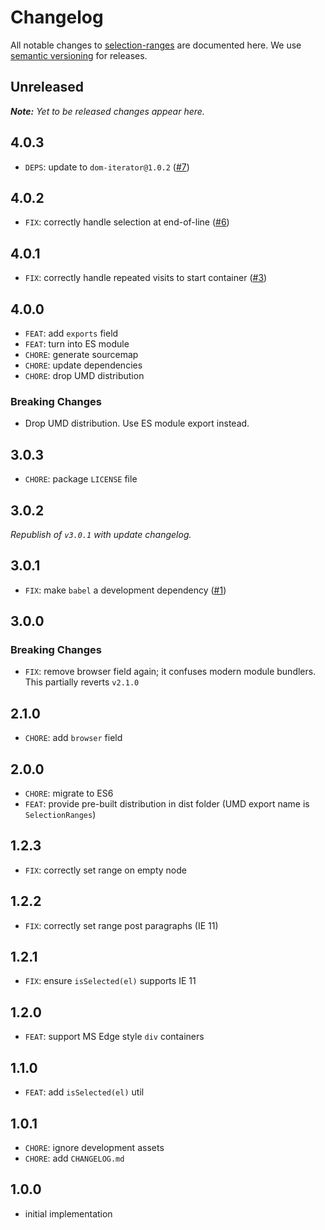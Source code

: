 # Changelog

All notable changes to [selection-ranges](https://github.com/nikku/selection-ranges) are documented here. We use [semantic versioning](http://semver.org/) for releases.

## Unreleased

___Note:__ Yet to be released changes appear here._

## 4.0.3

* `DEPS`: update to `dom-iterator@1.0.2` ([#7](https://github.com/nikku/selection-ranges/issues/7))

## 4.0.2

* `FIX`: correctly handle selection at end-of-line ([#6](https://github.com/nikku/selection-ranges/pull/6))

## 4.0.1

* `FIX`: correctly handle repeated visits to start container ([#3](https://github.com/nikku/selection-ranges/issues/3))

## 4.0.0

* `FEAT`: add `exports` field
* `FEAT`: turn into ES module
* `CHORE`: generate sourcemap
* `CHORE`: update dependencies
* `CHORE`: drop UMD distribution

### Breaking Changes

* Drop UMD distribution. Use ES module export instead.

## 3.0.3

* `CHORE`: package `LICENSE` file

## 3.0.2

_Republish of `v3.0.1` with update changelog._

## 3.0.1

* `FIX`: make `babel` a development dependency ([#1](https://github.com/nikku/selection-ranges/issues/1))

## 3.0.0

### Breaking Changes

* `FIX`: remove browser field again; it confuses modern module bundlers. This partially reverts `v2.1.0`

## 2.1.0

* `CHORE`: add `browser` field

## 2.0.0

* `CHORE`: migrate to ES6
* `FEAT`: provide pre-built distribution in dist folder (UMD export name is `SelectionRanges`)

## 1.2.3

* `FIX`: correctly set range on empty node

## 1.2.2

* `FIX`: correctly set range post paragraphs (IE 11)

## 1.2.1

* `FIX`: ensure `isSelected(el)` supports IE 11

## 1.2.0

* `FEAT`: support MS Edge style `div` containers

## 1.1.0

* `FEAT`: add `isSelected(el)` util

## 1.0.1

* `CHORE`: ignore development assets
* `CHORE`: add `CHANGELOG.md`

## 1.0.0

* initial implementation